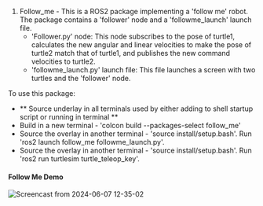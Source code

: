 1. Follow_me - This is a ROS2 package implementing a 'follow me' robot. The package contains a 'follower' node and a 'followme_launch' launch file.
   - 'Follower.py' node: This node subscribes to the pose of turtle1, calculates the new angular and linear velocities to make the pose of turtle2 match that of turtle1, and
     publishes the new command velocities to turtle2.
   - 'followme_launch.py' launch file: This file launches a screen with two turtles and the 'follower' node.

  To use this package:
  - ** Source underlay in all terminals used by either adding to shell startup script or running in terminal **
  - Build in a new terminal - 'colcon build --packages-select follow_me'
  - Source the overlay in another terminal - 'source install/setup.bash'. Run 'ros2 launch follow_me followme_launch.py'.
  - Source the overlay in another terminal - 'source install/setup.bash'. Run 'ros2 run turtlesim turtle_teleop_key'.

#### Follow Me Demo
![Screencast from 2024-06-07 12-35-02](https://github.com/TofunmiSodimu/ROS-projects/assets/35805326/83af3f25-3fd7-4116-8702-3dc9590bfcfa)
